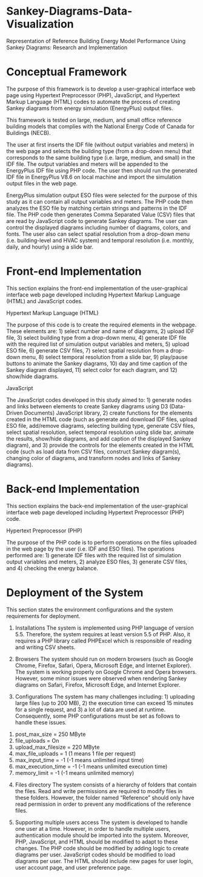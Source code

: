# Sankey-Diagrams-Data-Visualization
Representation of Reference Building Energy Model Performance Using Sankey Diagrams: Research and Implementation

# Conceptual Framework

The purpose of this framework is to develop a user-graphical interface web page using Hypertext Preprocessor (PHP), JavaScript, and Hypertext Markup Language (HTML) codes to automate the process of creating Sankey diagrams from energy simulation (EnergyPlus) output files. 

This framework is tested on large, medium, and small office reference building models that complies with the National Energy Code of Canada for Buildings (NECB). 

The user at first inserts the IDF file (without output variables and meters) in the web page and selects the building type (from a drop-down menu) that corresponds to the same building type (i.e. large, medium, and small) in the IDF file. The output variables and meters will be appended to the EnergyPlus IDF file using PHP code. The user then should run the generated IDF file in EnergyPlus V8.6 on local machine and import the simulation output files in the web page. 

EnergyPlus simulation output ESO files were selected for the purpose of this study as it can contain all output variables and meters. The PHP code then analyzes the ESO file by matching certain strings and patterns in the IDF file. The PHP code then generates Comma Separated Value (CSV) files that are read by JavaScript code to generate Sankey diagrams. The user can control the displayed diagrams including number of diagrams, colors, and fonts. The user also can select spatial resolution from a drop-down menu (i.e. building-level and HVAC system) and temporal resolution (i.e. monthly, daily, and hourly) using a slide bar. 

# Front-end Implementation

This section explains the front-end implementation of the user-graphical interface web page developed including Hypertext Markup Language (HTML) and JavaScript codes.

Hypertext Markup Language (HTML)

The purpose of this code is to create the required elements in the webpage. These elements are: 1) select number and name of diagrams, 2) upload IDF file, 3) select building type from a drop-down menu, 4) generate IDF file with the required list of simulation output variables and meters, 5) upload ESO file, 6) generate CSV files, 7) select spatial resolution from a drop-down menu, 8) select temporal resolution from a slide bar, 9) play/pause buttons to animate the Sankey diagrams, 10) day and time caption of the Sankey diagram displayed, 11) select color for each diagram, and 12) show/hide diagrams. 

JavaScript

The JavaScript codes developed in this study aimed to: 1) generate nodes and links between elements to create Sankey diagrams using D3 (Data-Driven Documents) JavaScript library, 2) create functions for the elements created in the HTML code (such as generate and download IDF files, upload ESO file, add/remove diagrams, selecting building type, generate CSV files, select spatial resolution, select temporal resolution using slide bar, animate the results, show/hide diagrams, and add caption of the displayed Sankey diagram), and 3) provide the controls for the elements created in the HTML code (such as load data from CSV files, construct Sankey diagram(s), changing color of diagrams, and transform nodes and links of Sankey diagrams). 

# Back-end Implementation

This section explains the back-end implementation of the user-graphical interface web page developed including Hypertext Preprocessor (PHP) code.

Hypertext Preprocessor (PHP)

The purpose of the PHP code is to perform operations on the files uploaded in the web page by the user (i.e. IDF and ESO files). The operations performed are: 1) generate IDF files with the required list of simulation output variables and meters, 2) analyze ESO files, 3) generate CSV files, and 4) checking the energy balance.


# Deployment of the System

This section states the environment configurations and the system requirements for deployment.  
1)	Installations
	The system is implemented using PHP language of version 5.5. Therefore, the system requires at least version 5.5 of PHP. Also, it requires a PHP library called PHPExcel which is responsible of reading and writing CSV sheets. 

2)	Browsers
The system should run on modern browsers (such as Google Chrome, Firefox, Safari, Opera, Microsoft Edge, and Internet Explorer). The system is working properly on Google Chrome and Opera browsers. However, some minor issues were observed when rendering Sankey diagrams on Safari, Firefox, Microsoft Edge, and Internet Explorer.

3)	Configurations
	The system has many challenges including: 1) uploading large files (up to 200 MB), 2) the execution time can exceed 15 minutes for a single request, and 3) a lot of data are used at runtime. Consequently, some PHP configurations must be set as follows to handle these issues.
1.	post_max_size = 250 MByte
2.	file_uploads = On
3.	upload_max_filesize = 220 MByte
4.	max_file_uploads = 1 (1 means 1 file per request)
5.	max_input_time = -1 (-1 means unlimited input time) 
6.	max_execution_time = -1 (-1 means unlimited execution time)
7.	memory_limit = -1 (-1 means unlimited memory)

4)	Files directory
The system consists of a hierarchy of folders that contain the files. Read and write permissions are required to modify files in these folders. However, the folder named “Reference” should only have read permission in order to prevent any modifications of the reference files. 

5)	Supporting multiple users access
The system is developed to handle one user at a time. However, in order to handle multiple users, authentication module should be imported into the system. Moreover, PHP, JavaScript, and HTML should be modified to adapt to these changes. The PHP code should be modified by adding logic to create diagrams per user. JavaScript codes should be modified to load diagrams per user. The HTML should include new pages for user login, user account page, and user preference page.
